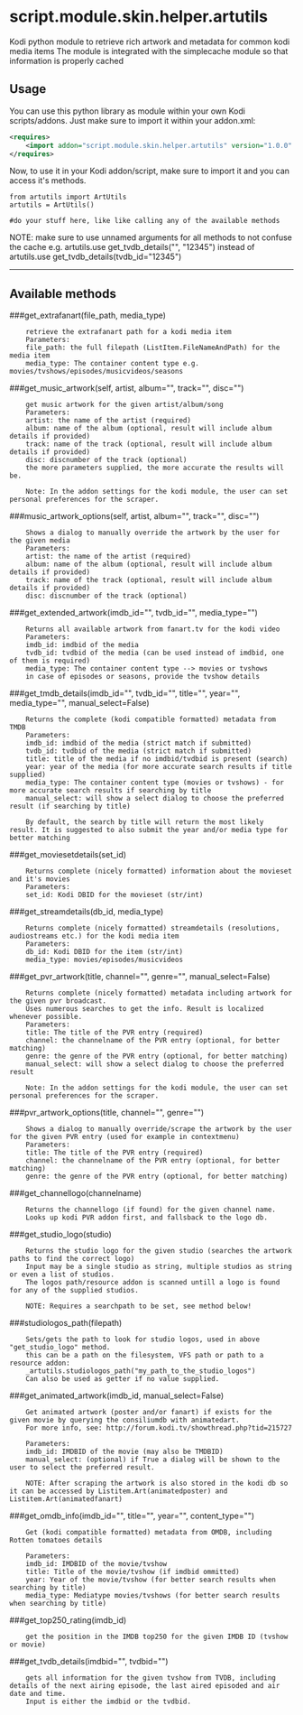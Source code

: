# script.module.skin.helper.artutils
Kodi python module to retrieve rich artwork and metadata for common kodi media items
The module is integrated with the simplecache module so that information is properly cached

## Usage

You can use this python library as module within your own Kodi scripts/addons.
Just make sure to import it within your addon.xml:

```xml
<requires>
    <import addon="script.module.skin.helper.artutils" version="1.0.0" />
</requires>
```

Now, to use it in your Kodi addon/script, make sure to import it and you can access it's methods.


```
from artutils import ArtUtils
artutils = ArtUtils()

#do your stuff here, like like calling any of the available methods
```

NOTE: make sure to use unnamed arguments for all methods to not confuse the cache
e.g. artutils.use get_tvdb_details("", "12345") instead of artutils.use get_tvdb_details(tvdb_id="12345")

---------------------------------------------------------------------------

## Available methods

###get_extrafanart(file_path, media_type)
```
    retrieve the extrafanart path for a kodi media item
    Parameters: 
    file_path: the full filepath (ListItem.FileNameAndPath) for the media item
    media_type: The container content type e.g. movies/tvshows/episodes/musicvideos/seasons
```


###get_music_artwork(self, artist, album="", track="", disc="")
```
    get music artwork for the given artist/album/song
    Parameters: 
    artist: the name of the artist (required)
    album: name of the album (optional, result will include album details if provided)
    track: name of the track (optional, result will include album details if provided)
    disc: discnumber of the track (optional)
    the more parameters supplied, the more accurate the results will be.
    
    Note: In the addon settings for the kodi module, the user can set personal preferences for the scraper.
```


###music_artwork_options(self, artist, album="", track="", disc="")
```
    Shows a dialog to manually override the artwork by the user for the given media
    Parameters: 
    artist: the name of the artist (required)
    album: name of the album (optional, result will include album details if provided)
    track: name of the track (optional, result will include album details if provided)
    disc: discnumber of the track (optional)
```

###get_extended_artwork(imdb_id="", tvdb_id="", media_type="")
```
    Returns all available artwork from fanart.tv for the kodi video
    Parameters: 
    imdb_id: imdbid of the media
    tvdb_id: tvdbid of the media (can be used instead of imdbid, one of them is required)
    media_type: The container content type --> movies or tvshows
    in case of episodes or seasons, provide the tvshow details
```

###get_tmdb_details(imdb_id="", tvdb_id="", title="", year="", media_type="", manual_select=False)
```
    Returns the complete (kodi compatible formatted) metadata from TMDB
    Parameters: 
    imdb_id: imdbid of the media (strict match if submitted)
    tvdb_id: tvdbid of the media (strict match if submitted)
    title: title of the media if no imdbid/tvdbid is present (search)
    year: year of the media (for more accurate search results if title supplied)
    media_type: The container content type (movies or tvshows) - for more accurate search results if searching by title
    manual_select: will show a select dialog to choose the preferred result (if searching by title)
    
    By default, the search by title will return the most likely result. It is suggested to also submit the year and/or media type for better matching
```

###get_moviesetdetails(set_id)
```
    Returns complete (nicely formatted) information about the movieset and it's movies
    Parameters: 
    set_id: Kodi DBID for the movieset (str/int)
```

###get_streamdetails(db_id, media_type)
```
    Returns complete (nicely formatted) streamdetails (resolutions, audiostreams etc.) for the kodi media item
    Parameters: 
    db_id: Kodi DBID for the item (str/int)
    media_type: movies/episodes/musicvideos
```


###get_pvr_artwork(title, channel="", genre="", manual_select=False)
```
    Returns complete (nicely formatted) metadata including artwork for the given pvr broadcast.
    Uses numerous searches to get the info. Result is localized whenever possible.
    Parameters: 
    title: The title of the PVR entry (required)
    channel: the channelname of the PVR entry (optional, for better matching)
    genre: the genre of the PVR entry (optional, for better matching)
    manual_select: will show a select dialog to choose the preferred result
    
    Note: In the addon settings for the kodi module, the user can set personal preferences for the scraper.
```

###pvr_artwork_options(title, channel="", genre="")
```
    Shows a dialog to manually override/scrape the artwork by the user for the given PVR entry (used for example in contextmenu)
    Parameters: 
    title: The title of the PVR entry (required)
    channel: the channelname of the PVR entry (optional, for better matching)
    genre: the genre of the PVR entry (optional, for better matching)
```

###get_channellogo(channelname)
```
    Returns the channellogo (if found) for the given channel name.
    Looks up kodi PVR addon first, and fallsback to the logo db.
```

###get_studio_logo(studio)
```
    Returns the studio logo for the given studio (searches the artwork paths to find the correct logo)
    Input may be a single studio as string, multiple studios as string or even a list of studios.
    The logos path/resource addon is scanned untill a logo is found for any of the supplied studios.
    
    NOTE: Requires a searchpath to be set, see method below!
```

###studiologos_path(filepath)
```
    Sets/gets the path to look for studio logos, used in above "get_studio_logo" method.
    this can be a path on the filesystem, VFS path or path to a resource addon:
    _artutils.studiologos_path("my_path_to_the_studio_logos")
    Can also be used as getter if no value supplied.
```


###get_animated_artwork(imdb_id, manual_select=False)
```
    Get animated artwork (poster and/or fanart) if exists for the given movie by querying the consiliumdb with animatedart.
    For more info, see: http://forum.kodi.tv/showthread.php?tid=215727
    
    Parameters: 
    imdb_id: IMDBID of the movie (may also be TMDBID)
    manual_select: (optional) if True a dialog will be shown to the user to select the preferred result.
    
    NOTE: After scraping the artwork is also stored in the kodi db so it can be accessed by Listitem.Art(animatedposter) and Listitem.Art(animatedfanart)
```


###get_omdb_info(imdb_id="", title="", year="", content_type="")
```
    Get (kodi compatible formatted) metadata from OMDB, including Rotten tomatoes details
    
    Parameters: 
    imdb_id: IMDBID of the movie/tvshow
    title: Title of the movie/tvshow (if imdbid ommitted)
    year: Year of the movie/tvshow (for better search results when searching by title)
    media_type: Mediatype movies/tvshows (for better search results when searching by title)
```

###get_top250_rating(imdb_id)
```
    get the position in the IMDB top250 for the given IMDB ID (tvshow or movie)
```

###get_tvdb_details(imdbid="", tvdbid="")
```
    gets all information for the given tvshow from TVDB, including details of the next airing episode, the last aired episoded and air date and time.
    Input is either the imdbid or the tvdbid.
```

